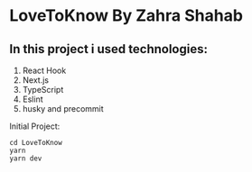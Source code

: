 # LoveToKnow By Zahra Shahab

## In this project i used technologies:

1. React Hook
2. Next.js
3. TypeScript
4. Eslint
5. husky and precommit

Initial Project:

```
cd LoveToKnow
yarn
yarn dev
```
